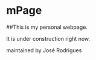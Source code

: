 # mPage
##This is my personal webpage.

It is under construction right now.

maintained by José Rodrigues
